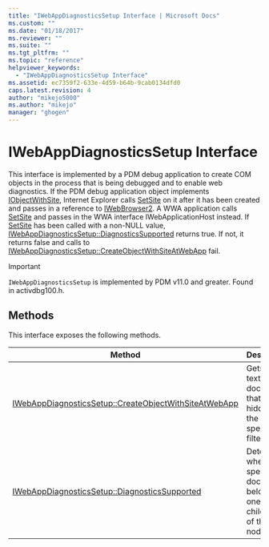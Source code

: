 ```yaml
---
title: "IWebAppDiagnosticsSetup Interface | Microsoft Docs"
ms.custom: ""
ms.date: "01/18/2017"
ms.reviewer: ""
ms.suite: ""
ms.tgt_pltfrm: ""
ms.topic: "reference"
helpviewer_keywords: 
  - "IWebAppDiagnosticsSetup Interface"
ms.assetid: ec7359f2-633e-4d59-b64b-9cab0134dfd0
caps.latest.revision: 4
author: "mikejo5000"
ms.author: "mikejo"
manager: "ghogen"
---
```

# IWebAppDiagnosticsSetup Interface
This interface is implemented by a PDM debug application to create COM objects in the process that is being debugged and to enable web diagnostics. If the PDM debug application object implements [IObjectWithSite](http://go.microsoft.com/fwlink/?LinkId=232438), Internet Explorer calls [SetSite](http://go.microsoft.com/fwlink/?LinkId=232439) on it after it has been created and passes in a reference to [IWebBrowser2](http://go.microsoft.com/fwlink/?LinkId=232449). A WWA application calls [SetSite](http://go.microsoft.com/fwlink/?LinkId=232439) and passes in the WWA interface IWebApplicationHost instead. If [SetSite](http://go.microsoft.com/fwlink/?LinkId=232439) has been called with a non-NULL value, [IWebAppDiagnosticsSetup::DiagnosticsSupported](../../winscript/reference/iwebappdiagnosticssetup-diagnosticssupported.md) returns true. If not, it returns false and calls to [IWebAppDiagnosticsSetup::CreateObjectWithSiteAtWebApp](../../winscript/reference/iwebappdiagnosticssetup-createobjectwithsiteatwebapp.md) fail.  
  
> [!IMPORTANT]
>  `IWebAppDiagnosticsSetup` is implemented by PDM v11.0 and greater. Found in activdbg100.h.  
  
## Methods  
 This interface exposes the following methods.  
  
|Method|Description|  
|------------|-----------------|  
|[IWebAppDiagnosticsSetup::CreateObjectWithSiteAtWebApp](../../winscript/reference/iwebappdiagnosticssetup-createobjectwithsiteatwebapp.md)|Gets the text documents that are hidden by the specified filter.|  
|[IWebAppDiagnosticsSetup::DiagnosticsSupported](../../winscript/reference/iwebappdiagnosticssetup-diagnosticssupported.md)|Determines whether the specified document belongs to one of the child nodes of this node.|